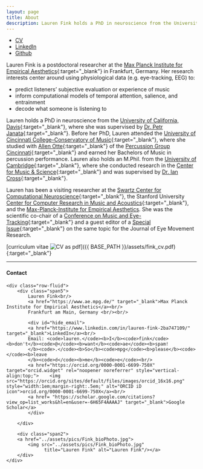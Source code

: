 ```yaml
---
layout: page
title: About
description: Lauren Fink holds a PhD in neuroscience from the University of California, Davis.
---
```

<HEAD>
<!-- Global site tag (gtag.js) - Google Analytics -->
  <script async src="https://www.googletagmanager.com/gtag/js?id=UA-114823830-1"></script>
  <script>
    window.dataLayer = window.dataLayer || [];
    function gtag(){dataLayer.push(arguments);}
    gtag('js', new Date());
    gtag('config', 'UA-114823830-1');
  </script>
</HEAD>

<div class="navbar">
  <div class="navbar-inner">
      <ul class="nav">
          <li><a href="{{ BASE_PATH }}/assets/fink_cv.pdf" target="_blank">CV</a></li>
          <li><a href="https://www.linkedin.com/in/lauren-fink-2ba747109/" target="_blank">LinkedIn</a></li>
          <li><a href="https://github.com/lkfink" target="_blank">Github</a></li>
      </ul>
  </div>
</div>

Lauren Fink is a postdoctoral researcher at the [Max Planck Institute for Empirical Aesthetics](https://www.aesthetics.mpg.de/institut.html){:target="_blank"} in Frankfurt, Germany. Her research interests center around using physiological data (e.g. eye-tracking, EEG) to:
-	predict listeners’ subjective evaluation or experience of music
-	inform computational models of temporal attention, salience, and entrainment
-	decode what someone is listening to  

Lauren holds a PhD in neuroscience from the [University of California, Davis](https://www.ucdavis.edu/){:target="_blank"}, where she was supervised by [Dr. Petr Janata](https://atonal.ucdavis.edu/){:target="_blank"}. Before her PhD, Lauren attended the [University of Cincinnati College&ndash;Conservatory of Music](https://ccm.uc.edu/){:target="_blank"}, where she studied with [Allen Otte](http://ccm.uc.edu/about/directory.html?eid=otteac&thecomp=uceprof){:target="_blank"} of the [Percussion Group Cincinnati](http://www.pgcinfo.com/PGC.html){:target="_blank"} and earned her Bachelors of Music in percussion performance. Lauren also holds an M.Phil. from the [University of Cambridge](https://www.cam.ac.uk/){:target="_blank"}, where she conducted research in the [Center for Music & Science](http://cms.mus.cam.ac.uk/){:target="_blank"} and was supervised by [Dr. Ian Cross](http://www.mus.cam.ac.uk/directory/ian-cross){:target="_blank"}.

Lauren has been a visiting researcher at the [Swartz Center for Computational Neuroscience](https://sccn.ucsd.edu/){:target="_blank"}, the Stanford University [Center for Computer Research in Music and Acoustics](https://ccrma.stanford.edu/){:target="_blank"}, and the [Max-Planck-Institute for Empirical Aesthetics](https://www.aesthetics.mpg.de/institut.html). She was the scientific co-chair of a [Conference on Music and Eye-Tracking](https://www.aesthetics.mpg.de/institut/veranstaltungen/music-eye-tracking-conference-2017.html){:target="_blank"} and a guest editor of a [Special Issue](https://bop.unibe.ch/JEMR/issue/view/793){:target="_blank"} on the same topic for the Journal of Eye Movement Research.  

[curriculum vitae ![CV as pdf](icons16/pdf-icon.png)]({{ BASE_PATH }}/assets/fink_cv.pdf){:target="_blank"} 




---

<div class="container">
<h4><a name="contact"></a>Contact</h4>

    <div class="row-fluid">
        <div class="span5">
            Lauren Fink<br/>
            <a href="https://www.ae.mpg.de/" target="_blank">Max Planck Institute for Empirical Aesthetics</a><br/>
            Frankfurt am Main, Germany <br/><br/>

            <div id="hide_email">
            <a href="https://www.linkedin.com/in/lauren-fink-2ba747109/" target="_blank">LinkedIn</a><br/>
            Email: <code>lauren.</code><b>I</b><code>fink</code><b>don't</b><code>@</code><b>want</b><code>ae</code><b>spam!
            </b><code>.</code><b>So</b><code>mpg</code><b>please</b><code></code><b>leave
            </b><code>d</code><b>me</b><code>e</code><br/>
            <a href="https://orcid.org/0000-0001-6699-750X" target="orcid.widget" rel="noopener noreferrer" style="vertical-align:top;">    <img src="https://orcid.org/sites/default/files/images/orcid_16x16.png" style="width:1em;margin-right:.5em;" alt="ORCID iD icon">orcid.org/0000-0001-6699-750X</a><br/>
            <a href= "https://scholar.google.com/citations?view_op=list_works&hl=en&user=-6H65F4AAAAJ" target="_blank">Google Scholar</a>
            </div>
            
        </div>

        <div class="span2">
        <a href="../assets/pics/Fink_bioPhoto.jpg">
            <img src="../assets/pics/Fink_bioPhoto.jpg"
                  title="Lauren Fink" alt="Lauren Fink"/></a>
        </div>
    </div>
</div>
